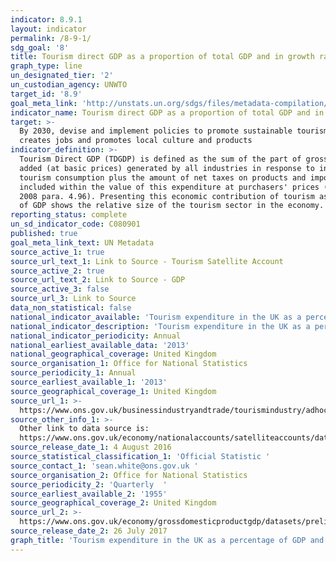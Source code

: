 ```yaml
---
indicator: 8.9.1
layout: indicator
permalink: /8-9-1/
sdg_goal: '8'
title: Tourism direct GDP as a proportion of total GDP and in growth rate
graph_type: line
un_designated_tier: '2'
un_custodian_agency: UNWTO
target_id: '8.9'
goal_meta_link: 'http://unstats.un.org/sdgs/files/metadata-compilation/Metadata-Goal-8.pdf'
indicator_name: Tourism direct GDP as a proportion of total GDP and in growth rate
target: >-
  By 2030, devise and implement policies to promote sustainable tourism that
  creates jobs and promotes local culture and products
indicator_definition: >-
  Tourism Direct GDP (TDGDP) is defined as the sum of the part of gross value
  added (at basic prices) generated by all industries in response to internal
  tourism consumption plus the amount of net taxes on products and imports
  included within the value of this expenditure at purchasers' prices (TSA: RMF
  2008 para. 4.96). Presenting this economic contribution of tourism as a share
  of GDP shows the relative size of the tourism sector in the economy.
reporting_status: complete
un_sd_indicator_code: C080901
published: true
goal_meta_link_text: UN Metadata
source_active_1: true
source_url_text_1: Link to Source - Tourism Satellite Account
source_active_2: true
source_url_text_2: Link to Source - GDP
source_active_3: false
source_url_3: Link to Source
data_non_statistical: false
national_indicator_available: 'Tourism expenditure in the UK as a percentage of GDP and in growth rate '
national_indicator_description: 'Tourism expenditure in the UK as a percentage of GDP and in growth rate '
national_indicator_periodicity: Annual
national_earliest_available_data: '2013'
national_geographical_coverage: United Kingdom
source_organisation_1: Office for National Statistics
source_periodicity_1: Annual
source_earliest_available_1: '2013'
source_geographical_coverage_1: United Kingdom
source_url_1: >-
  https://www.ons.gov.uk/businessindustryandtrade/tourismindustry/adhocs/005978unitedkingdomtourismsatelliteaccount2014
source_other_info_1: >-
  Other link to data source is:
  https://www.ons.gov.uk/economy/nationalaccounts/satelliteaccounts/datasets/uktourismsatelliteaccounttsatables
source_release_date_1: 4 August 2016
source_statistical_classification_1: 'Official Statistic '
source_contact_1: 'sean.white@ons.gov.uk '
source_organisation_2: Office for National Statistics
source_periodicity_2: 'Quarterly  '
source_earliest_available_2: '1955'
source_geographical_coverage_2: United Kingdom
source_url_2: >-
  https://www.ons.gov.uk/economy/grossdomesticproductgdp/datasets/preliminaryestimateofgdp
source_release_date_2: 26 July 2017
graph_title: 'Tourism expenditure in the UK as a percentage of GDP and in growth rate '
---
```

